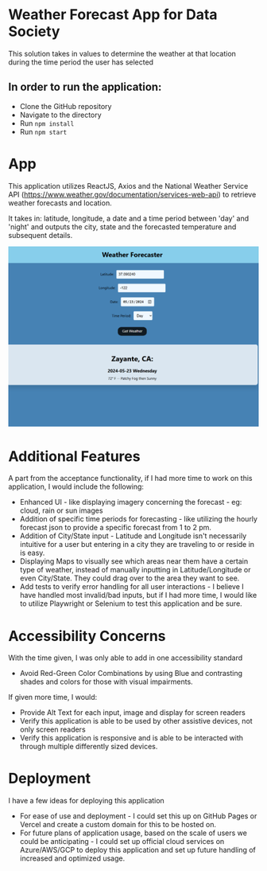 # Weather Forecast App for Data Society

This solution takes in values to determine the weather at that location during the time period the user has selected

## In order to run the application:
- Clone the GitHub repository
- Navigate to the directory
- Run ``` npm install ```
- Run ``` npm start ```


# App

This application utilizes ReactJS, Axios and the National Weather Service API (https://www.weather.gov/documentation/services-web-api) to retrieve weather forecasts and location. 

It takes in: latitude, longitude, a date and a time period between 'day' and 'night' and outputs the city, state and the forecasted temperature and subsequent details. 

![App Image](image.png)


# Additional Features

A part from the acceptance functionality, if I had more time to work on this application, I would include the following:
- Enhanced UI - like displaying imagery concerning the forecast - eg: cloud, rain or sun images
- Addition of specific time periods for forecasting - like utilizing the hourly forecast json to provide a specific forecast from 1 to 2 pm. 
- Addition of City/State input - Latitude and Longitude isn't necessarily intuitive for a user but entering in a city they are traveling to or reside in is easy. 
- Displaying Maps to visually see which areas near them have a certain type of weather, instead of manually inputting in Latitude/Longitude or even City/State. They could drag over to the area they want to see.
- Add tests to verify error handling for all user interactions - I believe I have handled most invalid/bad inputs, but if I had more time, I would like to utilize Playwright or Selenium to test this application and be sure. 

# Accessibility Concerns

With the time given, I was only able to add in one accessibility standard
- Avoid Red-Green Color Combinations by using Blue and contrasting shades and colors for those with visual impairments.

If given more time, I would:  
- Provide Alt Text for each input, image and display for screen readers
- Verify this application is able to be used by other assistive devices, not only screen readers 
- Verify this application is responsive and is able to be interacted with through multiple differently sized devices. 


# Deployment

I have a few ideas for deploying this application
- For ease of use and deployment - I could set this up on GitHub Pages or Vercel and create a custom domain for this to be hosted on. 
- For future plans of application usage, based on the scale of users we could be anticipating - I could set up official cloud services on Azure/AWS/GCP to deploy this application and set up future handling of increased and optimized usage.
